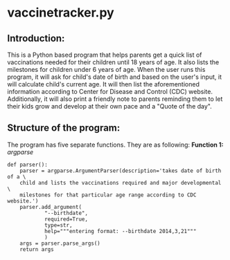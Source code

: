 # vaccinetracker.py 

## Introduction:
This is a Python based program that helps parents get a quick list of vaccinations needed for their children until 18 years of age. It also lists the milestones for children under 6 years of age. When the user runs this program, it will ask for child's date of birth and based on the user's input, it will calculate child's current age. It will then list the aforementioned information according to Center for Disease and Control (CDC) website. Additionally, it will also print a friendly note to parents reminding them to let their kids grow and develop at their own pace and a "Quote of the day".

## Structure of the program:
The program has five separate functions. They are as following:
**Function 1:** _argparse_
```
def parser():
    parser = argparse.ArgumentParser(description='takes date of birth of a \
    child and lists the vaccinations required and major developmental \
    milestones for that particular age range according to CDC website.')
    parser.add_argument(
            "--birthdate",
            required=True,
            type=str,
            help="""entering format: --birthdate 2014,3,21"""
            )
    args = parser.parse_args()
    return args
```


